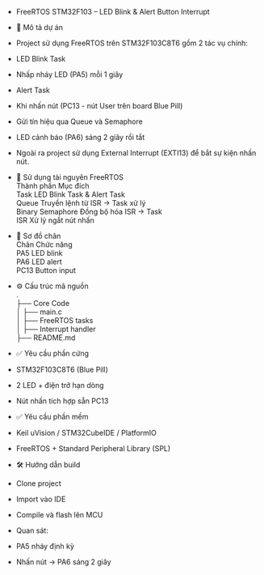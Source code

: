 - FreeRTOS STM32F103 – LED Blink & Alert Button Interrupt
- 📌 Mô tả dự án

- Project sử dụng FreeRTOS trên STM32F103C8T6 gồm 2 tác vụ chính:

- LED Blink Task

- Nhấp nháy LED (PA5) mỗi 1 giây

- Alert Task

- Khi nhấn nút (PC13 - nút User trên board Blue Pill)

- Gửi tín hiệu qua Queue và Semaphore

- LED cảnh báo (PA6) sáng 2 giây rồi tắt

- Ngoài ra project sử dụng External Interrupt (EXTI13) để bắt sự kiện nhấn nút.

- 🧩 Sử dụng tài nguyên FreeRTOS  
Thành phần	Mục đích  
Task	LED Blink Task & Alert Task  
Queue	Truyền lệnh từ ISR → Task xử lý  
Binary Semaphore	Đồng bộ hóa ISR → Task  
ISR	Xử lý ngắt nút nhấn

- 📍 Sơ đồ chân  
Chân	Chức năng  
PA5	LED blink  
PA6	LED alert  
PC13	Button input

- ⚙️ Cấu trúc mã nguồn  
.  
├── Core Code  
│   ├── main.c  
│   ├── FreeRTOS tasks  
│   ├── Interrupt handler  
├── README.md

- ✅ Yêu cầu phần cứng

- STM32F103C8T6 (Blue Pill)

- 2 LED + điện trở hạn dòng

- Nút nhấn tích hợp sẵn PC13

- ✅ Yêu cầu phần mềm

- Keil uVision / STM32CubeIDE / PlatformIO

- FreeRTOS + Standard Peripheral Library (SPL)

- 🛠 Hướng dẫn build

- Clone project

- Import vào IDE

- Compile và flash lên MCU

- Quan sát:

- PA5 nháy định kỳ

- Nhấn nút → PA6 sáng 2 giây
